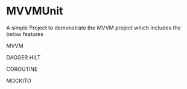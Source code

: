 # MVVMUnit

A simple Project to demonstrate  the MVVM project which includes the below features

MVVM

DAGGER HILT

COROUTINE

MOCKITO
